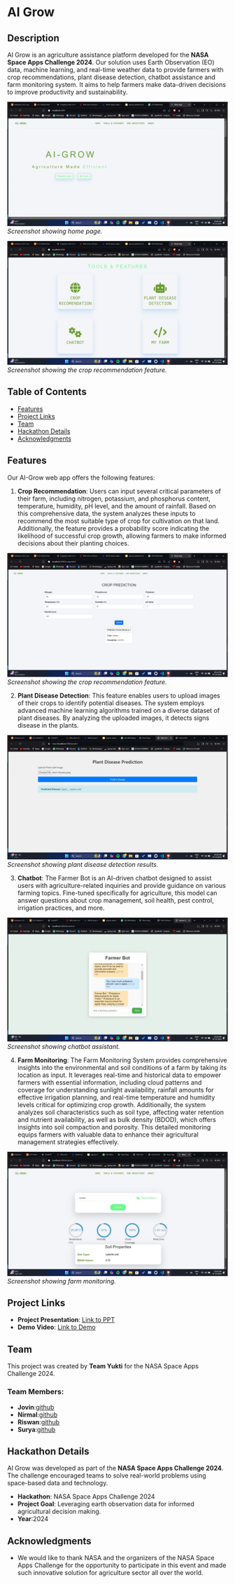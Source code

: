 # AI Grow

## Description
AI Grow is an agriculture assistance platform developed for the **NASA Space Apps Challenge 2024**. Our solution uses Earth Observation (EO) data, machine learning, and real-time weather data to provide farmers with crop recommendations, plant disease detection, chatbot assistance and farm monitoring system. It aims to help farmers make data-driven decisions to improve productivity and sustainability.

![App Screenshot 1](screenshorts/home.jpeg)
*Screenshot showing home page.*

![App Screenshot 1](screenshorts/tools%20and%20features.jpeg)
*Screenshot showing the crop recommendation feature.*

## Table of Contents
- [Features](#features)
- [Project Links](#project-links)
- [Team](#team)
- [Hackathon Details](#hackathon-details)
- [Acknowledgments](#acknowledgments)
  
## Features
Our AI-Grow web app offers the following features:

1. **Crop Recommendation**: Users can input several critical parameters of their farm, including nitrogen, potassium, and phosphorus content, temperature, humidity, pH level, and the amount of rainfall. Based on this comprehensive data, the system analyzes these inputs to recommend the most suitable type of crop for cultivation on that land. Additionally, the feature provides a probability score indicating the likelihood of successful crop growth, allowing farmers to make informed decisions about their planting choices.

![App Screenshot 1](screenshorts/croprecomendation.jpeg)
*Screenshot showing the crop recommendation feature.*

2. **Plant Disease Detection**: This feature enables users to upload images of their crops to identify potential diseases. The system employs advanced machine learning algorithms trained on a diverse dataset of plant diseases. By analyzing the uploaded images, it detects signs  disease in the plants.

![App Screenshot 2](screenshorts/plant%20disease.jpeg)
*Screenshot showing plant disease detection results.*

3. **Chatbot**: The Farmer Bot is an AI-driven chatbot designed to assist users with agriculture-related inquiries and provide guidance on various farming topics. Fine-tuned specifically for agriculture, this model can answer questions about crop management, soil health, pest control, irrigation practices, and more.

![App Screenshot 3](screenshorts/chatbot.jpeg)
*Screenshot showing chatbot assistant.*

4. **Farm Monitoring**: The Farm Monitoring System provides comprehensive insights into the environmental and soil conditions of a farm by taking its location as input. It leverages real-time and historical data to empower farmers with essential information, including cloud patterns and coverage for understanding sunlight availability, rainfall amounts for effective irrigation planning, and real-time temperature and humidity levels critical for optimizing crop growth. Additionally, the system analyzes soil characteristics such as soil type, affecting water retention and nutrient availability, as well as bulk density (BDOD), which offers insights into soil compaction and porosity. This detailed monitoring equips farmers with valuable data to enhance their agricultural management strategies effectively.

![App Screenshot 4](screenshorts/myfarm.jpeg)
*Screenshot showing farm monitoring.*

## Project Links
- **Project Presentation**: [Link to PPT](https://docs.google.com/presentation/d/1KU-Zdf4DM-Ih8bYnOrzVJoXL-8Zc4AZX/edit?amp;ouid=105557021676572344667&amp;rtpof=true&amp;sd=true#slide=id.p1)
- **Demo Video**: [Link to Demo](https://youtube.com/watch?v=8bReN3bylho&feature=shared)


## Team
This project was created by **Team Yukti** for the NASA Space Apps Challenge 2024.

### Team Members:
- **Jovin**:[github](https://github.com/tecrade)
- **Nirmal**:[github](https://github.com/sutar-stack)
- **Riswan**:[github](https://github.com/rixprog)
- **Surya**:[github]()

## Hackathon Details
AI Grow was developed as part of the **NASA Space Apps Challenge 2024**. The challenge encouraged teams to solve real-world problems using space-based data and technology.

- **Hackathon**: NASA Space Apps Challenge 2024
- **Project Goal**: Leveraging earth observation data for informed agricultural decision making.
- **Year**:2024

## Acknowledgments
- We would like to thank NASA and the organizers of the NASA Space Apps Challenge for the opportunity to participate in this event and made such innovative solution for agriculture sector all over the world.

